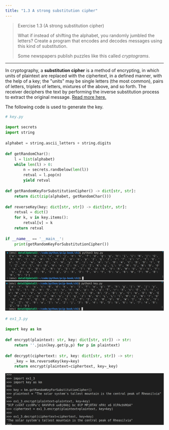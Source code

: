 ```yaml
---
title: "1.3 A strong substitution cipher"
---
```


> Exercise 1.3 (A strong substitution cipher) 
> 
> What if instead of shifting the alphabet, you randomly jumbled the letters? 
> Create a program that encodes and decodes messages using this kind of substitution. 
> 
> Some newspapers publish puzzles like this called _cryptograms_. 

--------------------------------

In cryptography, a **substitution cipher** is a method of encrypting, in which units 
of plaintext are replaced with the ciphertext, in a defined manner, with the help of 
a key; the "units" may be single letters (the most common), pairs of letters, triplets
of letters, mixtures of the above, and so forth. The receiver deciphers the text by 
performing the inverse substitution process to extract the original message. 
[Read more here.](https://en.wikipedia.org/wiki/Substitution_cipher)

The following code is used to generate the key. 

```python
# key.py 

import secrets
import string

alphabet = string.ascii_letters + string.digits 

def getRandomChar(): 
    l = list(alphabet)
    while len(l) > 0: 
        n = secrets.randbelow(len(l))
        retval = l.pop(n)
        yield retval 

def getRandomKeyForSubstitutionCipher() -> dict[str, str]:
    return dict(zip(alphabet, getRandomChar()))

def reverseKey(key: dict[str, str]) -> dict[str, str]: 
    retval = dict()
    for k, v in key.items(): 
        retval[v] = k 
    return retval 

if __name__ == '__main__': 
    print(getRandomKeyForSubstitutionCipher())
```

<img src="pic_for_ex1.3_1.png">

<img src="pic_for_ex1.3_2.png">

```python
# ex1_3.py 

import key as km

def encrypt(plaintext: str, key: dict[str, str]) -> str: 
    return ''.join(key.get(p,p) for p in plaintext)

def decrypt(ciphertext: str, key: dict[str, str]) -> str: 
    _key = km.reverseKey(key=key)
    return encrypt(plaintext=ciphertext, key=_key)
```

<img src="pic_for_ex1.3_3.png">